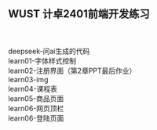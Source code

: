 <h2>WUST 计卓2401前端开发练习</h2><br>
<br>
deepseek-问ai生成的代码<br>
learn01-字体样式控制<br>
learn02-注册界面（第2章PPT最后作业）<br>
learn03-img<br>
learn04-课程表<br>
learn05-商品页面<br>
learn06-网页顶栏<br>
learn06-登陆页面<br>
